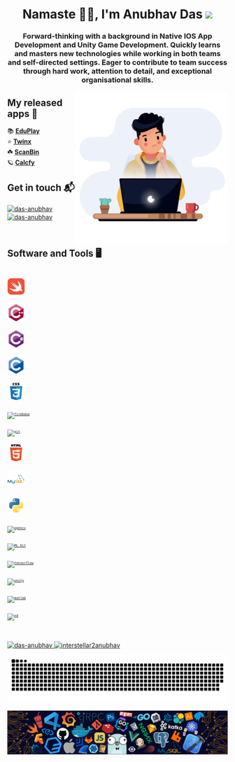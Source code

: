 

<h1 align="center">Namaste 🙏🏼, I'm Anubhav Das <img src="https://raw.githubusercontent.com/iampavangandhi/iampavangandhi/master/gifs/Hi.gif" width="35px"></h1>
<h3 align="center">Forward-thinking with a background in Native IOS App Development and Unity Game Development. Quickly learns and masters new technologies while working in both teams and self-directed settings. Eager to contribute to team success through hard work, attention to detail, and exceptional organisational skills.</h3>
<!-- <a href="https://github.com/das-anubhav">
    <img src="https://komarev.com/ghpvc/?username=das-anubhav" alt="page views" />
</a> -->

<p><img align="right" alt="Coding" width="350" src="d.gif">



## My released apps  
📚 [**EduPlay**](https://apps.apple.com/ag/app/eduplay-the-learning-app/id1560228798)  
⭐️ [**Twinx**](https://apps.apple.com/ag/app/twinx/id1587405557#?platform=iphone)     
☘️ [**ScanBin**](https://apps.apple.com/ag/app/scanbin-the-waste-scanner/id1581396924#?platform=iphone)  
🪐 [**Calcfy**](https://apps.apple.com/ag/app/calcfy/id1586869088#?platform=iphone)  
 
  


    
## Get in touch 📬
<p align="left">
    
<a href="https://linkedin.com/in/das-anubhav" target="blank"><img align="center" src="https://www.fpsa.org/wp-content/uploads/linkedin-logo-copy.png" alt="das-anubhav" height="35" width="35" /></a>&emsp;
<a href="https://twitter.com/Anubhav7Das" target="blank"><img align="center" src="https://logodownload.org/wp-content/uploads/2014/09/twitter-logo-1.png" alt="das-anubhav" height="35" width="45" /></a>    
</p>    
    
<br />

## Software and Tools 🖥 



<code><code><code><code><a href="https://developer.apple.com/swift/" target="_blank"> <img src="https://raw.githubusercontent.com/devicons/devicon/master/icons/swift/swift-original.svg" alt="swift" width="40" height="40"/> </a> 
<a href="https://www.w3schools.com/cpp/" target="_blank"> <img src="https://raw.githubusercontent.com/devicons/devicon/master/icons/cplusplus/cplusplus-original.svg" alt="cplusplus" width="40" height="40"/> </a> 
<a href="https://www.w3schools.com/cs/" target="_blank"> <img src="https://raw.githubusercontent.com/devicons/devicon/master/icons/csharp/csharp-original.svg" alt="csharp" width="40" height="40"/> </a> 
<a href="https://www.cprogramming.com/" target="_blank"> <img src="https://raw.githubusercontent.com/devicons/devicon/master/icons/c/c-original.svg" alt="c" width="40" height="40"/> </a> 
<a href="https://www.w3schools.com/css/" target="_blank"> <img src="https://raw.githubusercontent.com/devicons/devicon/master/icons/css3/css3-original-wordmark.svg" alt="css3" width="40" height="40"/> </a> 
<a href="https://firebase.google.com/" target="_blank"> <img src="https://www.vectorlogo.zone/logos/firebase/firebase-icon.svg" alt="firebase" width="40" height="40"/> </a> 
<a href="https://git-scm.com/" target="_blank"> <img src="https://www.vectorlogo.zone/logos/git-scm/git-scm-icon.svg" alt="git" width="40" height="40"/> </a> 
<a href="https://www.w3.org/html/" target="_blank"> <img src="https://raw.githubusercontent.com/devicons/devicon/master/icons/html5/html5-original-wordmark.svg" alt="html5" width="40" height="40"/> </a> 
<a href="https://www.mysql.com/" target="_blank"> <img src="https://raw.githubusercontent.com/devicons/devicon/master/icons/mysql/mysql-original-wordmark.svg" alt="mysql" width="40" height="40"/> </a> 
<a href="https://www.python.org" target="_blank"> <img src="https://raw.githubusercontent.com/devicons/devicon/master/icons/python/python-original.svg" alt="python" width="40" height="40"/> </a> 
<a href="https://opencv.org/" target="_blank"> <img src="https://www.vectorlogo.zone/logos/opencv/opencv-icon.svg" alt="opencv" width="40" height="40"/> </a> 
<a href="https://developers.google.com/ml-kit" target="_blank"> <img src="https://developers.google.com/ml-kit/images/homepage/hero_960.png" alt="ML Kit" width="40" height="40"/> </a> 
<a href="https://www.tensorflow.org" target="_blank"> <img src="https://www.vectorlogo.zone/logos/tensorflow/tensorflow-icon.svg" alt="tensorflow" width="40" height="40"/> </a> 
<a href="https://unity.com/" target="_blank"> <img src="https://www.vectorlogo.zone/logos/unity3d/unity3d-icon.svg" alt="unity" width="40" height="40"/> </a> 
<a href="https://www.mathworks.com/?s_tid=gn_logo" target="_blank"> <img src="https://upload.wikimedia.org/wikipedia/commons/thumb/2/21/Matlab_Logo.png/667px-Matlab_Logo.png" alt="matlab" width="40" height="40"/> </a> 
<a href="https://www.adobe.com/products/xd.html" target="_blank"> <img src="https://cdn.worldvectorlogo.com/logos/adobe-xd.svg" alt="xd" width="40" height="40"/> </a> </p></code></code></code></code>

<br />


<a align="left" href="https://github.com/das-anubhav">
<img  src="https://github-readme-stats.vercel.app/api?username=das-anubhav&show_icons=true&locale=en&theme=algolia" alt="das-anubhav" width="450"/>
</a>
<a align="right" href="https://github.com/das-anubhav">
<img  src="https://github-readme-stats.vercel.app/api/top-langs?username=das-anubhav&show_icons=true&locale=en&layout=compact&theme=chartreuse-dark" alt="interstellar2anubhav" width="350"/>
</a>




<!-- <a href="https://github.com/das-anubhav">
<img align="center" alt="Coding" width="250" src="https://github.com/Interstellar2Anubhav/das-anubhav/blob/09fdce6583acf1f4653613dd3d908d5afaeb6376/m.gif"></a> -->
<!-- <a href="https://github.com/das-anubhav">
<img align="center" alt="Coding" width="600" src="https://activity-graph.herokuapp.com/graph?username=das-anubhav&theme=react-dark"></a> -->




![github contribution grid snake animation](https://raw.githubusercontent.com/platane/platane/output/github-contribution-grid-snake.svg)


    
![footer](https://github.com/das-anubhav/das-anubhav/blob/e03db749d2ab881d48c1a46c892072766f8ec0b4/b.png)
    

